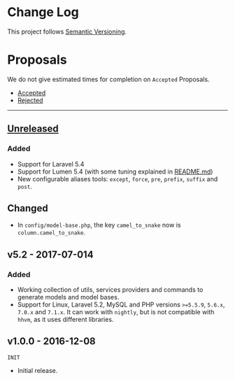Change Log
==========

This project follows [Semantic Versioning](CONTRIBUTING.md).

# Proposals

We do not give estimated times for completion on `Accepted` Proposals.

- [Accepted](https://github.com/Triun/laravel-model-base/labels/Accepted)
- [Rejected](https://github.com/Triun/laravel-model-base/labels/Rejected)

---

## [Unreleased]

### Added

- Support for Laravel 5.4
- Support for Lumen 5.4 (with some tuning explained in [README.md](README.md))
- New configurable aliases tools: `except`, `force`, `pre`, `prefix`, `suffix` and `post`.

## Changed

- In `config/model-base.php`, the key `camel_to_snake` now is `column.camel_to_snake`.

## v5.2 - 2017-07-014

### Added

- Working collection of utils, services providers and commands to generate models and model bases.
- Support for Linux, Laravel 5.2, MySQL and PHP versions `>=5.5.9`, `5.6.x`, `7.0.x` and `7.1.x`.
It can work with `nightly`, but is not compatible with `hhvm`, as it uses different libraries.

## v1.0.0 - 2016-12-08

`INIT`

- Initial release.

[Unreleased]: https://github.com/Triun/laravel-model-base/compare/5.2...master

